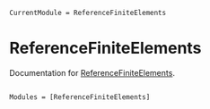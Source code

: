 ```@meta
CurrentModule = ReferenceFiniteElements
```

# ReferenceFiniteElements

Documentation for [ReferenceFiniteElements](https://github.com/cmhamel/ReferenceFiniteElements.jl).

```@index
```

```@autodocs
Modules = [ReferenceFiniteElements]
```
